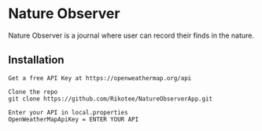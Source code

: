 # Nature Observer

Nature Observer is a journal where user can record their finds in the nature.

## Installation
```
Get a free API Key at https://openweathermap.org/api

Clone the repo
git clone https://github.com/Rikotee/NatureObserverApp.git

Enter your API in local.properties
OpenWeatherMapApiKey = ENTER YOUR API
```
